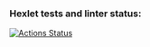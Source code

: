 ### Hexlet tests and linter status:
[![Actions Status](https://github.com/Yorikkk/frontend-project-lvl1/workflows/hexlet-check/badge.svg)](https://github.com/Yorikkk/frontend-project-lvl1/actions)